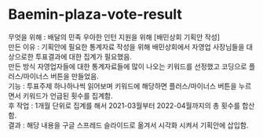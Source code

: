 # Baemin-plaza-vote-result
무엇을 위해 : 배달의 민족 우아한 인턴 지원을 위해 [배민상회 기획안 작성] <br>
만든 이유 : 기획안에 필요한 통계자료 작성을 위해 배민상회에서 자영업 사장님들을 대상으로한 투표결과에 대한 집계가 필요했음. <br>
만든 방식 자영업자들에 대한 통계자료들에 많이 나오는 키워드를 선정했고 코딩으로 플러스/마이너스 버튼을 만들었음. <br>
기능 : 투표주제 하나하나씩 읽어보며 키워드에 해당하면 플러스/마이너스 버튼을 누르면서 키워드가 언급된 횟수를 집계함. <br>
후 작업 : 1개월 단위로 집계를 해서 2021-03월부터 2022-04월까지의 총 횟수를 합산함. <br>
결과 : 해당 내용을 구글 스프레드 슬라이드로 옮겨서 시각화 시켜서 기획안에 삽입함. <br>
